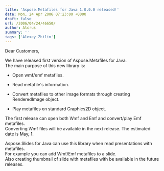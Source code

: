 ```yaml
---
title: 'Aspose.Metafiles for Java 1.0.0.0 released!'
date: Mon, 24 Apr 2006 07:23:00 +0000
draft: false
url: /2006/04/24/46650/
author: Alcrus
summary: ''
tags: ['Alexey Zhilin']
---
```


Dear Customers,  
  
We have released first version of Aspose.Metafiles for Java.  
The main purpose of this new library is:  

*   Open wmf/emf metafiles.
*   Read metafile's information.
*   Convert metafiles to other image formats through creating RenderedImage object.  
    
*   Play metafiles on standard Graphics2D object.

The first release can open both Wmf and Emf and convert/play Emf metafiles.  
Converting Wmf files will be available in the next release. The estimated date is May, 1.  
  
Aspose.Slides for Java can use this library when read presentations with metafiles.  
For example you can add Wmf/Emf metafiles to a slide.  
Also creating thumbnail of slide with metafiles with be available in the future releases.







